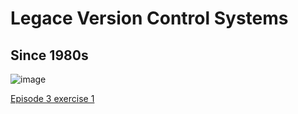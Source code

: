 # Legace Version Control Systems
## Since 1980s

![image](https://raw.githubusercontent.com/NclRSE-Training/VersionControlGitTeachingNotes/gh-pages/vc_logos.jpg)

[Episode 3 exercise 1](episode3_ex1.md)
